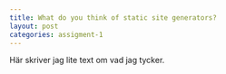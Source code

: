 ```yaml
---
title: What do you think of static site generators?
layout: post
categories: assigment-1
---
```


Här skriver jag lite text om vad jag tycker.